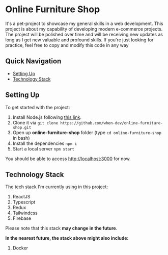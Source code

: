 # Online Furniture Shop

It's a pet-project to showcase my general skills in a web development. This project is about my capability of developing modern e-commerce projects. The project will be polished over time and will be receiving new updates as long as I get new valuable and profound skills. If you're just looking for practice, feel free to copy and modify this code in any way

## Quick Navigation

- [Setting Up](#Setting-Up)
- [Technology Stack](#Technology-Stack)

## Setting Up

To get started with the project:

1. Install Node.js following [this link](https://nodejs.org/).
2. Clone it via `git clone https://github.com/when-dev/online-furniture-shop.git`
3. Open up **online-furniture-shop** folder (type `cd online-furniture-shop` in bash)
4. Install the dependencies `npm i`
5. Start a local server `npm start`

You should be able to access [http://localhost:3000](http://localhost:3000) for now.

## Technology Stack

The tech stack I'm currently using in this project:

1. ReactJS
2. Typescript
3. Redux
4. Tailwindcss
5. Firebase

Please note that this stack **may change in the future**.

**In the nearest future, the stack above might also include:**

1. Docker
